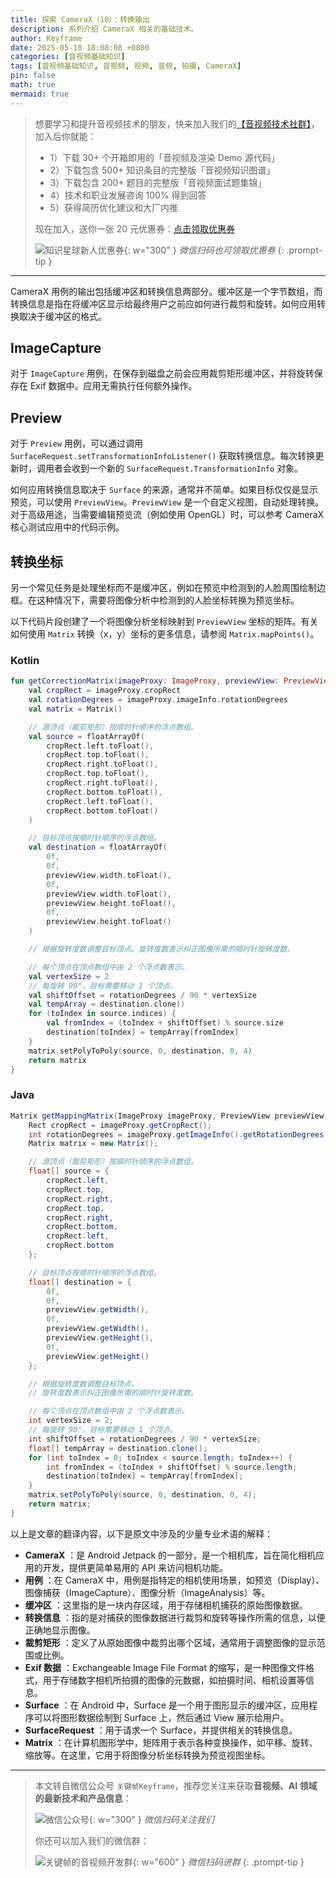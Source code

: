 ```yaml
---
title: 探索 CameraX（10）：转换输出
description: 系列介绍 CameraX 相关的基础技术。
author: Keyframe
date: 2025-05-10 18:08:08 +0800
categories: [音视频基础知识]
tags: [音视频基础知识, 音视频, 视频, 音频, 拍摄, CameraX]
pin: false
math: true
mermaid: true
---
```


>想要学习和提升音视频技术的朋友，快来加入我们的<a href="https://t.zsxq.com/jRprT" target="_blank" rel="noopener noreferrer">【音视频技术社群】</a>，加入后你就能：
>
>- 1）下载 30+ 个开箱即用的「音视频及渲染 Demo 源代码」
>- 2）下载包含 500+ 知识条目的完整版「音视频知识图谱」
>- 3）下载包含 200+ 题目的完整版「音视频面试题集锦」
>- 4）技术和职业发展咨询 100% 得到回答
>- 5）获得简历优化建议和大厂内推
>  
>现在加入，送你一张 20 元优惠券：<a href="https://t.zsxq.com/jRprT" target="_blank" rel="noopener noreferrer">点击领取优惠券</a>
>
>![知识星球新人优惠券](assets/img/keyframe-zsxq-coupon.png){: w="300" }
>_微信扫码也可领取优惠券_
{: .prompt-tip }

---



CameraX 用例的输出包括缓冲区和转换信息两部分。缓冲区是一个字节数组，而转换信息是指在将缓冲区显示给最终用户之前应如何进行裁剪和旋转。如何应用转换取决于缓冲区的格式。

## ImageCapture

对于 `ImageCapture` 用例，在保存到磁盘之前会应用裁剪矩形缓冲区，并将旋转保存在 Exif 数据中。应用无需执行任何额外操作。

## Preview

对于 `Preview` 用例，可以通过调用 `SurfaceRequest.setTransformationInfoListener()` 获取转换信息。每次转换更新时，调用者会收到一个新的 `SurfaceRequest.TransformationInfo` 对象。

如何应用转换信息取决于 `Surface` 的来源，通常并不简单。如果目标仅仅是显示预览，可以使用 `PreviewView`。`PreviewView` 是一个自定义视图，自动处理转换。对于高级用途，当需要编辑预览流（例如使用 OpenGL）时，可以参考 CameraX 核心测试应用中的代码示例。

## 转换坐标

另一个常见任务是处理坐标而不是缓冲区，例如在预览中检测到的人脸周围绘制边框。在这种情况下，需要将图像分析中检测到的人脸坐标转换为预览坐标。

以下代码片段创建了一个将图像分析坐标映射到 `PreviewView` 坐标的矩阵。有关如何使用 `Matrix` 转换（x，y）坐标的更多信息，请参阅 `Matrix.mapPoints()`。

### Kotlin

```kotlin
fun getCorrectionMatrix(imageProxy: ImageProxy, previewView: PreviewView): Matrix {
    val cropRect = imageProxy.cropRect
    val rotationDegrees = imageProxy.imageInfo.rotationDegrees
    val matrix = Matrix()

    // 源顶点（裁剪矩形）按顺时针顺序的浮点数组。
    val source = floatArrayOf(
        cropRect.left.toFloat(),
        cropRect.top.toFloat(),
        cropRect.right.toFloat(),
        cropRect.top.toFloat(),
        cropRect.right.toFloat(),
        cropRect.bottom.toFloat(),
        cropRect.left.toFloat(),
        cropRect.bottom.toFloat()
    )

    // 目标顶点按顺时针顺序的浮点数组。
    val destination = floatArrayOf(
        0f,
        0f,
        previewView.width.toFloat(),
        0f,
        previewView.width.toFloat(),
        previewView.height.toFloat(),
        0f,
        previewView.height.toFloat()
    )

    // 根据旋转度数调整目标顶点。旋转度数表示纠正图像所需的顺时针旋转度数。

    // 每个顶点在顶点数组中由 2 个浮点数表示。
    val vertexSize = 2
    // 每旋转 90°，目标需要移动 1 个顶点。
    val shiftOffset = rotationDegrees / 90 * vertexSize
    val tempArray = destination.clone()
    for (toIndex in source.indices) {
        val fromIndex = (toIndex + shiftOffset) % source.size
        destination[toIndex] = tempArray[fromIndex]
    }
    matrix.setPolyToPoly(source, 0, destination, 0, 4)
    return matrix
}
```

### Java

```java
Matrix getMappingMatrix(ImageProxy imageProxy, PreviewView previewView) {
    Rect cropRect = imageProxy.getCropRect();
    int rotationDegrees = imageProxy.getImageInfo().getRotationDegrees();
    Matrix matrix = new Matrix();

    // 源顶点（裁剪矩形）按顺时针顺序的浮点数组。
    float[] source = {
        cropRect.left,
        cropRect.top,
        cropRect.right,
        cropRect.top,
        cropRect.right,
        cropRect.bottom,
        cropRect.left,
        cropRect.bottom
    };

    // 目标顶点按顺时针顺序的浮点数组。
    float[] destination = {
        0f,
        0f,
        previewView.getWidth(),
        0f,
        previewView.getWidth(),
        previewView.getHeight(),
        0f,
        previewView.getHeight()
    };

    // 根据旋转度数调整目标顶点。
    // 旋转度数表示纠正图像所需的顺时针旋转度数。

    // 每个顶点在顶点数组中由 2 个浮点数表示。
    int vertexSize = 2;
    // 每旋转 90°，目标需要移动 1 个顶点。
    int shiftOffset = rotationDegrees / 90 * vertexSize;
    float[] tempArray = destination.clone();
    for (int toIndex = 0; toIndex < source.length; toIndex++) {
        int fromIndex = (toIndex + shiftOffset) % source.length;
        destination[toIndex] = tempArray[fromIndex];
    }
    matrix.setPolyToPoly(source, 0, destination, 0, 4);
    return matrix;
}
```



以上是文章的翻译内容，以下是原文中涉及的少量专业术语的解释：

  * **CameraX** ：是 Android Jetpack 的一部分，是一个相机库，旨在简化相机应用的开发，提供更简单易用的 API 来访问相机功能。
  * **用例** ：在 CameraX 中，用例是指特定的相机使用场景，如预览（Display）、图像捕获（ImageCapture）、图像分析（ImageAnalysis）等。
  * **缓冲区** ：这里指的是一块内存区域，用于存储相机捕获的原始图像数据。
  * **转换信息** ：指的是对捕获的图像数据进行裁剪和旋转等操作所需的信息，以便正确地显示图像。
  * **裁剪矩形** ：定义了从原始图像中裁剪出哪个区域，通常用于调整图像的显示范围或比例。
  * **Exif 数据** ：Exchangeable Image File Format 的缩写，是一种图像文件格式，用于存储数字相机所拍摄的图像的元数据，如拍摄时间、相机设置等信息。
  * **Surface** ：在 Android 中，Surface 是一个用于图形显示的缓冲区，应用程序可以将图形数据绘制到 Surface 上，然后通过 View 展示给用户。
  * **SurfaceRequest** ：用于请求一个 Surface，并提供相关的转换信息。
  * **Matrix** ：在计算机图形学中，矩阵用于表示各种变换操作，如平移、旋转、缩放等。在这里，它用于将图像分析坐标转换为预览视图坐标。



---

> 本文转自微信公众号 `关键帧Keyframe`，推荐您关注来获取**音视频、AI 领域的最新技术和产品信息**：
>
>![微信公众号](assets/img/keyframe-mp.jpg){: w="300" }
>_微信扫码关注我们_
>
>你还可以加入我们的微信群：
>
>![关键帧的音视频开发群](assets/img/av-wechat-group.jpg){: w="600" }
>_微信扫码进群_
{: .prompt-tip }